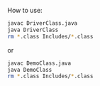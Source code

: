 How to use:
```bash
javac DriverClass.java
java DriverClass
rm *.class Includes/*.class
```

or

```bash
javac DemoClass.java
java DemoClass
rm *.class Includes/*.class
```